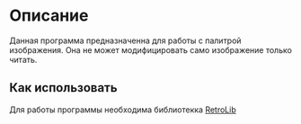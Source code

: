 # Описание
Данная программа предназначенна для работы с палитрой изображения. Она не может модифицировать само изображение только читать.

## Как использовать

Для работы программы необходима библиотекка [RetroLib](https://github.com/Mark65537/RetroLib)